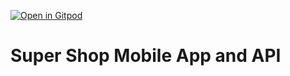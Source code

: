[![Open in Gitpod](https://gitpod.io/button/open-in-gitpod.svg)](https://gitpod.io/#https://github.com/RonyPony/SuperShop_mobileApp)

# Super Shop Mobile App and API
